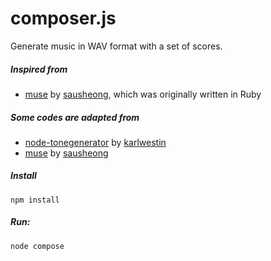 # composer.js
Generate music in WAV format with a set of scores.

##### Inspired from
* [muse](https://github.com/sausheong/muse) by [sausheong](https://github.com/sausheong), which was originally written in Ruby

##### Some codes are adapted from
* [node-tonegenerator](https://github.com/karlwestin/node-tonegenerator) by [karlwestin](https://github.com/karlwestin)
* [muse](https://github.com/sausheong/muse) by [sausheong](https://github.com/sausheong)

##### Install
```npm install```

##### Run:
```node compose```